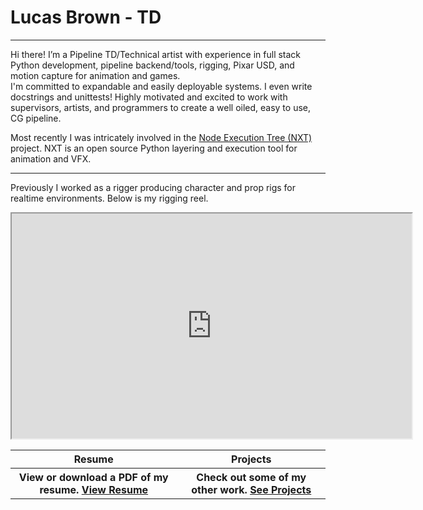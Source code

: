 # Lucas Brown - TD
---
Hi there! I’m a Pipeline TD/Technical artist with experience in full stack 
Python development, pipeline backend/tools, rigging, Pixar USD, and motion 
capture for animation and games.   
I'm committed to expandable and easily 
deployable systems. I even write docstrings and unittests! 
Highly motivated and excited to work with supervisors, artists, and programmers to
 create a well oiled, easy to use, CG pipeline.

Most recently I was intricately involved in the [Node Execution Tree (NXT)](projects#nxt-node-execution-tree) project. NXT is an open source Python layering and execution tool for animation and VFX.

---

Previously I worked as a rigger producing character and prop rigs for realtime environments. Below is my rigging reel.
<div style="text-align: center;">
<iframe src="https://player.vimeo.com/video/319548283" width="640" height="360" allow="autoplay; fullscreen" allowfullscreen></iframe>

<table>
<tr>
<th style="text-align: center">Resume</th>
<th style="text-align: center">Projects</th>
</tr>
<tr>
<th>View or download a PDF of my resume.  <a href="/resume">View Resume</a></th>
<th>Check out some of my other work. <a href="/projects">See Projects</a></th>
</tr>
</table>
</div>

